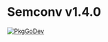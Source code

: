 # Semconv v1.4.0

[![PkgGoDev](https://pkg.go.dev/badge/go.opentelemetry.io/otel/semconv/v1.4.0)](https://pkg.go.dev/go.opentelemetry.io/otel/semconv/v1.4.0)
